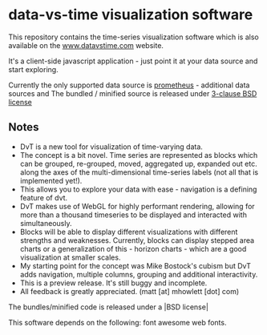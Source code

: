 # data-vs-time visualization software

This repository contains the time-series visualization software which
is also available on the <a href="http://www.datavstime.com">www.datavstime.com</a> website. 

It's a client-side javascript application - just point it at your data
source and start exploring.

Currently the only supported data source is <a href="http://prometheus.io">prometheus</a> - additional data sources and 
 The bundled
/ minified source is released under [3-clause BSD license]()

## Notes

* DvT is a new tool for visualization of time-varying data.
* The concept is a bit novel. Time series are represented as blocks which can be grouped, re-grouped, moved, aggregated up, expanded out etc. along the axes of the multi-dimensional time-series labels (not all that is implemented yet!).
* This allows you to explore your data with ease - navigation is a defining feature of dvt.
* DvT makes use of WebGL for highly performant rendering, allowing for more than a thousand timeseries to be displayed and interacted with simultaneously.
* Blocks will be able to display different visualizations with different strengths and weaknesses. Currently, blocks can display stepped area charts or a generalization of this - horizon charts - which are a good visualization at smaller scales.
* My starting point for the concept was Mike Bostock's cubism but DvT adds navigation, multiple columns, grouping and additional interactivity.
* This is a preview release. It's still buggy and incomplete.
* All feedback is greatly appreciated. (matt [at] mhowlett [dot] com)

The bundles/minified code is released under a |BSD license|

This software depends on the following:
  font awesome
  web fonts.

